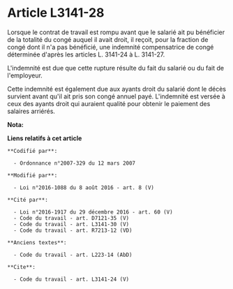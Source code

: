 # Article L3141-28

Lorsque le contrat de travail est rompu avant que le salarié ait pu bénéficier de la totalité du congé auquel il avait droit,
il reçoit, pour la fraction de congé dont il n'a pas bénéficié, une indemnité compensatrice de congé déterminée d'après les
articles L. 3141-24 à L. 3141-27. 

L'indemnité est due que cette rupture résulte du fait du salarié ou du fait de l'employeur. 

Cette indemnité est également due aux ayants droit du salarié dont le décès survient avant qu'il ait pris son congé annuel
payé. L'indemnité est versée à ceux des ayants droit qui auraient qualité pour obtenir le paiement des salaires arriérés.

**Nota:**



**Liens relatifs à cet article**

	**Codifié par**:

	  - Ordonnance n°2007-329 du 12 mars 2007

	**Modifié par**:

	  - Loi n°2016-1088 du 8 août 2016 - art. 8 (V)

	**Cité par**:

	  - Loi n°2016-1917 du 29 décembre 2016 - art. 60 (V)
	  - Code du travail - art. D7121-35 (V)
	  - Code du travail - art. L3141-30 (V)
	  - Code du travail - art. R7213-12 (VD)

	**Anciens textes**:

	  - Code du travail - art. L223-14 (AbD)

	**Cite**:

	  - Code du travail - art. L3141-24 (V)
